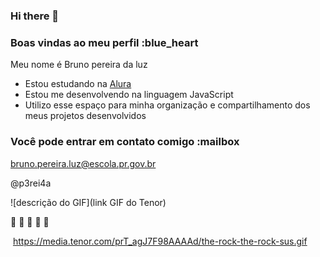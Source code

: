 ### Hi there 👋
### Boas vindas ao meu perfil :blue_heart

Meu nome é Bruno pereira da luz

- Estou estudando na [Alura](https://www.alura.com.br)
- Estou me desenvolvendo na linguagem JavaScript
- Utilizo esse espaço para minha organização e compartilhamento dos meus projetos desenvolvidos

### Você pode entrar em contato comigo :mailbox

bruno.pereira.luz@escola.pr.gov.br

@p3rei4a

![descrição do GIF](link GIF do Tenor)

🎼 🧿 🧿 🧿 🎼

![]()
https://media.tenor.com/prT_agJ7F98AAAAd/the-rock-the-rock-sus.gif
